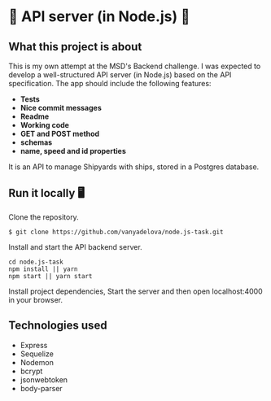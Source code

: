 # 🚢 API server (in Node.js) 🚢 

## What this project is about
This is my own attempt at the MSD's Backend challenge. I was expected to develop a well-structured API server (in Node.js) based on the API specification. The app should include the following features:

- **Tests**
- **Nice commit messages**
- **Readme**
- **Working code**
- **GET and POST method**
- **schemas**
- **name, speed and id properties**

It is an API to manage Shipyards with ships, stored in a Postgres database.


## Run it locally 🖥

Clone the repository.
```
$ git clone https://github.com/vanyadelova/node.js-task.git
```
Install and start the API backend server.

```
cd node.js-task
npm install || yarn
npm start || yarn start 
```

Install project dependencies, Start the server and then open localhost:4000 in your browser.


## Technologies used

- Express
- Sequelize
- Nodemon
- bcrypt
- jsonwebtoken
- body-parser




